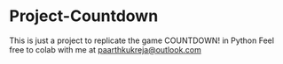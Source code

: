 # Project-Countdown
This is just a project to replicate the game COUNTDOWN! in Python
Feel free to colab with me at paarthkukreja@outlook.com
